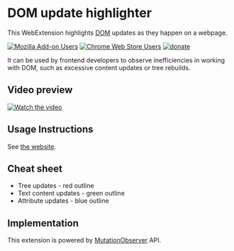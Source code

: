 # DOM update highlighter

This WebExtension highlights [DOM](https://en.wikipedia.org/wiki/Document_Object_Model) updates as they happen on a webpage.

[![Mozilla Add-on Users](https://img.shields.io/amo/users/dom-update-highlighter?logo=firefox&label=Install%20for%20Firefox)](https://addons.mozilla.org/en-US/firefox/addon/dom-update-highlighter/) [![Chrome Web Store Users](https://img.shields.io/chrome-web-store/users/ngbjjfmkdbnkobmnenaclacogdkalimn?logo=chrome&label=Install%20for%20Chrome)](https://chrome.google.com/webstore/detail/dom-update-highlighter/ngbjjfmkdbnkobmnenaclacogdkalimn) [![donate](https://img.shields.io/badge/donate-333333)](https://klntsky.dev/donate.html)

It can be used by frontend developers to observe inefficiencies in working with DOM, such as excessive content updates or tree rebuilds.

## Video preview

[![Watch the video](https://img.youtube.com/vi/x03lGEKPElk/0.jpg)](https://youtu.be/x03lGEKPElk)

## Usage Instructions

See [the website](https://dom-up.date).


## Cheat sheet

- Tree updates - red outline
- Text content updates - green outline
- Attribute updates - blue outline

## Implementation

This extension is powered by [MutationObserver](https://developer.mozilla.org/en-US/docs/Web/API/MutationObserver) API.
